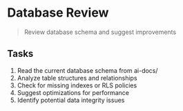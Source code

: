 # Database Review

> Review database schema and suggest improvements

## Tasks

1. Read the current database schema from ai-docs/
2. Analyze table structures and relationships
3. Check for missing indexes or RLS policies
4. Suggest optimizations for performance
5. Identify potential data integrity issues

